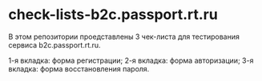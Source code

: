 # check-lists-b2c.passport.rt.ru

В этом репозитории проедставлены 3 чек-листа для тестирования сервиса b2c.passport.rt.ru.

1-я вкладка: форма регистрации;
2-я вкладка: форма авторизации;
3-я вкладка: форма восстановления пароля.
